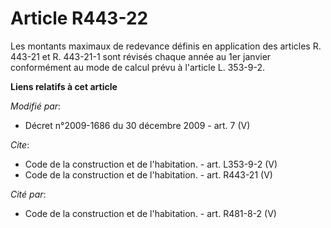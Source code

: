 # Article R443-22

Les montants maximaux de redevance définis en application des articles R. 443-21 et R. 443-21-1 sont révisés chaque année au
1er janvier conformément au mode de calcul prévu à l'article L. 353-9-2.

**Liens relatifs à cet article**

_Modifié par_:

  - Décret n°2009-1686 du 30 décembre 2009 - art. 7 (V)

_Cite_:

  - Code de la construction et de l'habitation. - art. L353-9-2 (V)
  - Code de la construction et de l'habitation. - art. R443-21 (V)

_Cité par_:

  - Code de la construction et de l'habitation. - art. R481-8-2 (V)
